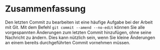 # Zusammenfassung

Den letzten Commit zu bearbeiten ist eine häufige Aufgabe bei der Arbeit mit Git. Mit dem Befehl `git commit --amend --no-edit` können Sie alle vorgespannten Änderungen zum letzten Commit hinzufügen, ohne seine Nachricht zu ändern. Dies kann nützlich sein, wenn Sie kleine Änderungen an einem bereits durchgeführten Commit vornehmen müssen.
